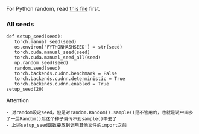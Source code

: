 
For Python random, read [this file](https://github.com/guangzhaocs/learning-hub/blob/main/Python/Ramdom.md) first.


### All seeds

```
def setup_seed(seed):
   torch.manual_seed(seed)
   os.environ['PYTHONHASHSEED'] = str(seed)
   torch.cuda.manual_seed(seed)
   torch.cuda.manual_seed_all(seed)
   np.random.seed(seed)
   random.seed(seed)
   torch.backends.cudnn.benchmark = False
   torch.backends.cudnn.deterministic = True
   torch.backends.cudnn.enabled = True
setup_seed(20)
```

Attention
```
- 对random设定seed，但是对random.Random().sample()是不管用的，也就是说中间多了一层Random()后这个种子就传不到sample()中去了
- 上述setup_seed函数要放到调用其他文件的import之前
```
